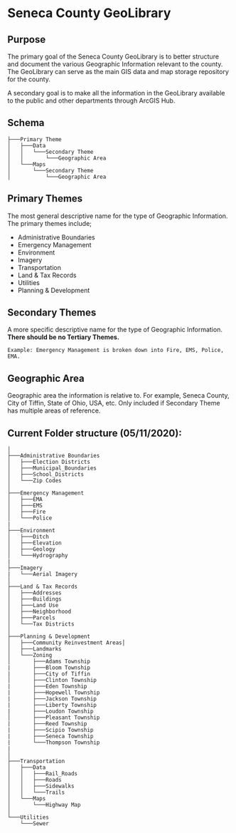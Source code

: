 # Seneca County GeoLibrary

## Purpose
The primary goal of the Seneca County GeoLibrary is to better structure and
document the various Geographic Information relevant to the county. The
GeoLibrary can serve as the main GIS data and map storage repository for the
county.

A secondary goal is to make all the information in the GeoLibrary
available to the public and other departments through ArcGIS Hub.


## Schema
```
├───Primary Theme
│   ├───Data
│   │   └───Secondary Theme
│   │       └───Geographic Area
│   └───Maps
│       └───Secondary Theme
│           └───Geographic Area
```

## Primary Themes
The most general descriptive name for the type of Geographic Information.
The primary themes include;

- Administrative Boundaries
- Emergency Management
- Environment
- Imagery
- Transportation
- Land & Tax Records
- Utilities
- Planning & Development

## Secondary Themes
A more specific descriptive name for the type of Geographic Information.
**There should be no Tertiary Themes.**

```
Example: Emergency Management is broken down into Fire, EMS, Police, EMA.
```




## Geographic Area
Geographic area the information is relative to. For example, Seneca County,
City of Tiffin, State of Ohio, USA, etc. Only included if Secondary Theme has
multiple areas of reference.


## Current Folder structure (05/11/2020):
```
│
├───Administrative Boundaries
│   ├───Election Districts
│   ├───Municipal_Boundaries
│   ├───School_Districts
│   └───Zip Codes
│
├───Emergency Management
│   ├───EMA
│   ├───EMS
│   ├───Fire
│   └───Police
|
├───Environment
│   ├───Ditch
│   ├───Elevation
│   ├───Geology
│   └───Hydrography
|
├───Imagery
|   └───Aerial Imagery
│
├───Land & Tax Records
│   ├───Addresses
│   ├───Buildings
│   ├───Land Use
│   ├───Neighborhood
│   ├───Parcels
│   └───Tax Districts
│
├───Planning & Development
│   ├───Community Reinvestment Areas│
│   ├───Landmarks
│   └───Zoning
│       ├───Adams Township
|       ├───Bloom Township
|       ├───City of Tiffin
│       ├───Clinton Township
|       ├───Eden Township
|       ├───Hopewell Township
|       ├───Jackson Township
|       ├───Liberty Township
|       ├───Loudon Township
│       ├───Pleasant Township
|       ├───Reed Township
|       ├───Scipio Township
|       ├───Seneca Township
|       └───Thompson Township
|       
│
├───Transportation
│   ├───Data
│   │   ├───Rail_Roads
│   │   ├───Roads
│   │   ├───Sidewalks
│   │   └───Trails
│   └───Maps
│       └───Highway Map
│
└───Utilities
    └───Sewer
```
